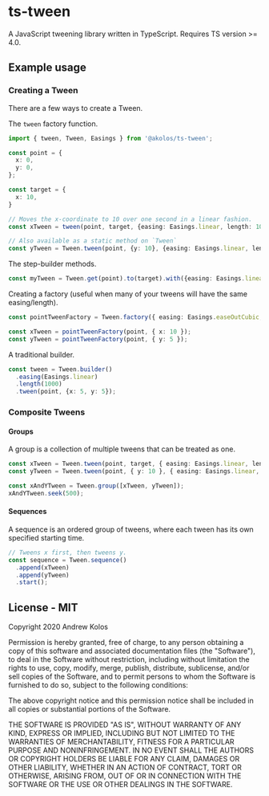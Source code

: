 # ts-tween

A JavaScript tweening library written in TypeScript. Requires TS version >= 4.0.

## Example usage

### Creating a Tween
There are a few ways to create a Tween.

The `tween` factory function.
```ts
import { tween, Tween, Easings } from '@akolos/ts-tween';

const point = {
  x: 0,
  y: 0,
};

const target = {
  x: 10,
}

// Moves the x-coordinate to 10 over one second in a linear fashion.
const xTween = tween(point, target, {easing: Easings.linear, length: 1000});

// Also available as a static method on `Tween`
const yTween = Tween.tween(point, {y: 10}, {easing: Easings.linear, length: 1000});
```

The step-builder methods.

```ts
const myTween = Tween.get(point).to(target).with({easing: Easings.linear, length: 1000});
```

Creating a factory (useful when many of your tweens will have the same easing/length).
```ts
const pointTweenFactory = Tween.factory({ easing: Easings.easeOutCubic, length: 1000 });

const xTween = pointTweenFactory(point, { x: 10 });
const yTween = pointTweenFactory(point, { y: 5 });
```

A traditional builder.
```ts
const tween = Tween.builder()
  .easing(Easings.linear)
  .length(1000)
  .tween(point, {x: 5, y: 5});
```

### Composite Tweens

#### Groups
A group is a collection of multiple tweens that can be treated as one.
```ts
const xTween = Tween.tween(point, target, { easing: Easings.linear, length: 1000 });
const yTween = Tween.tween(point, { y: 10 }, { easing: Easings.linear, length: 1000 });

const xAndYTween = Tween.group([xTween, yTween]);
xAndYTween.seek(500);
```

#### Sequences
A sequence is an ordered group of tweens, where each tween has its own specified starting time.
```ts
// Tweens x first, then tweens y.
const sequence = Tween.sequence()
  .append(xTween)
  .append(yTween)
  .start();
```

## License - MIT

Copyright 2020 Andrew Kolos

Permission is hereby granted, free of charge, to any person obtaining a copy of this software and associated documentation files (the "Software"), to deal in the Software without restriction, including without limitation the rights to use, copy, modify, merge, publish, distribute, sublicense, and/or sell copies of the Software, and to permit persons to whom the Software is furnished to do so, subject to the following conditions:

The above copyright notice and this permission notice shall be included in all copies or substantial portions of the Software.

THE SOFTWARE IS PROVIDED "AS IS", WITHOUT WARRANTY OF ANY KIND, EXPRESS OR IMPLIED, INCLUDING BUT NOT LIMITED TO THE WARRANTIES OF MERCHANTABILITY, FITNESS FOR A PARTICULAR PURPOSE AND NONINFRINGEMENT. IN NO EVENT SHALL THE AUTHORS OR COPYRIGHT HOLDERS BE LIABLE FOR ANY CLAIM, DAMAGES OR OTHER LIABILITY, WHETHER IN AN ACTION OF CONTRACT, TORT OR OTHERWISE, ARISING FROM, OUT OF OR IN CONNECTION WITH THE SOFTWARE OR THE USE OR OTHER DEALINGS IN THE SOFTWARE.